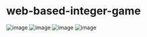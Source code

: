 # web-based-integer-game

![image](https://user-images.githubusercontent.com/110081044/229268643-039a9688-9a44-4e23-9ee4-3f01cb619164.png)
![image](https://user-images.githubusercontent.com/110081044/229268669-10ef597b-500a-4bb8-b0b6-806828d74b7c.png)
![image](https://user-images.githubusercontent.com/110081044/229268688-c2356ec3-608d-4e63-a613-c99ef9598f95.png)
![image](https://user-images.githubusercontent.com/110081044/229268698-1e656fe9-ce5b-4a5d-adf1-764a7fdf19e6.png)
